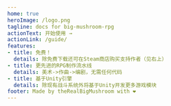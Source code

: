 ```yaml
---
home: true
heroImage: /logo.png
tagline: docs for big-mushroom-rpg
actionText: 开始使用 →
actionLink: /guide/
features:
- title: 免费！
  details: 除免费下载还可在Steam商店购买支持作者（见右上）
- title: 更先进的RPG制作流水线
  details: 美术->作曲->编剧，无需任何代码
- title: 基于Unity引擎
  details: 除现有战斗系统外将基于Unity开发更多游戏模块
footer: Made by theRealBigMushroom with ❤️
---
```

